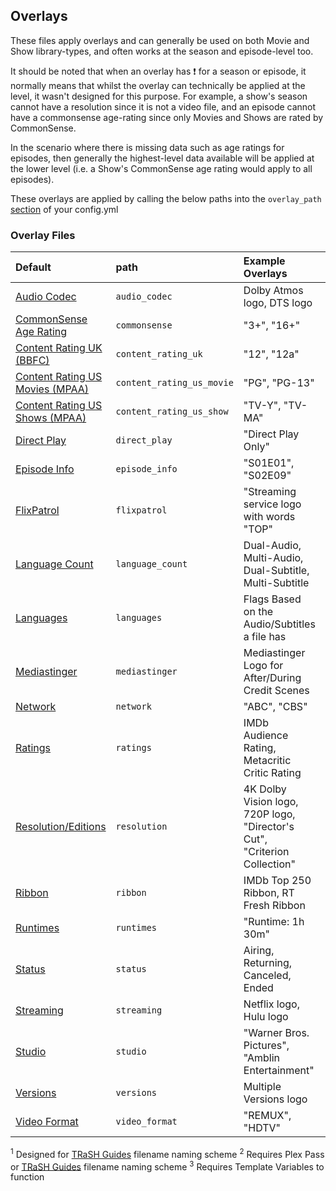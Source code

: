 ## Overlays

These files apply overlays and can generally be used on both Movie and Show library-types, and often works at the season and episode-level too.

It should be noted that when an overlay has &#10071; for a season or episode, it normally means that whilst the overlay can technically be applied at the level, it wasn't designed for this purpose. For example, a show's season cannot have a resolution since it is not a video file, and an episode cannot have a commonsense age-rating since only Movies and Shows are rated by CommonSense. 

In the scenario where there is missing data such as age ratings for episodes, then generally the highest-level data available will be applied at the lower level (i.e. a Show's CommonSense age rating would apply to all episodes).

These overlays are applied by calling the below paths into the `overlay_path` [section](../config/libraries.md#overlay-path) of your config.yml

### Overlay Files

| Default                                                             | path                      | Example Overlays                                                          |       Movies        |        Shows        |       Seasons       |      Episodes       |
|:--------------------------------------------------------------------|:--------------------------|:--------------------------------------------------------------------------|:-------------------:|:-------------------:|:-------------------:|:-------------------:|
| [Audio Codec](overlays/audio_codec)                                 | `audio_codec`             | Dolby Atmos logo, DTS logo                                                | &#9989;<sup>1</sup> | &#9989;<sup>1</sup> | &#9989;<sup>1</sup> | &#9989;<sup>1</sup> |
| [CommonSense Age Rating](overlays/commonsense)                      | `commonsense`             | "3+", "16+"                                                               |       &#9989;       |       &#9989;       |      &#10071;       |      &#10071;       |
| [Content Rating UK (BBFC)](overlays/content_rating_uk)              | `content_rating_uk`       | "12", "12a"                                                               |       &#9989;       |       &#9989;       |      &#10071;       |      &#10071;       |
| [Content Rating US Movies (MPAA)](overlays/content_rating_us_movie) | `content_rating_us_movie` | "PG", "PG-13"                                                             |       &#9989;       |      &#10060;       |      &#10071;       |      &#10071;       |
| [Content Rating US Shows (MPAA)](overlays/content_rating_us_show)   | `content_rating_us_show`  | "TV-Y", "TV-MA"                                                           |       &#10060;      |       &#9989;       |      &#10071;       |      &#10071;       |
| [Direct Play](overlays/direct_play)                                 | `direct_play`             | "Direct Play Only"                                                        |       &#9989;       |      &#10071;       |      &#10071;       |       &#9989;       |
| [Episode Info](overlays/episode_info)                               | `episode_info`            | "S01E01", "S02E09"                                                        |      &#10060;       |      &#10060;       |      &#10060;       |       &#9989;       |
| [FlixPatrol](overlays/flixpatrol)                                   | `flixpatrol`              | "Streaming service logo with words "TOP"                                  |       &#9989;       |       &#9989;       |      &#10060;       |      &#10060;       |
| [Language Count](overlays/language_count)                           | `language_count`          | Dual-Audio, Multi-Audio, Dual-Subtitle, Multi-Subtitle                    |       &#9989;       |       &#9989;       |       &#9989;       |       &#9989;       |
| [Languages](overlays/languages)                                     | `languages`               | Flags Based on the Audio/Subtitles a file has                             |       &#9989;       |       &#9989;       |       &#9989;       |       &#9989;       |
| [Mediastinger](overlays/mediastinger)                               | `mediastinger`            | Mediastinger Logo for After/During Credit Scenes                          |       &#9989;       |       &#9989;       |      &#10060;       |      &#10060;       |
| [Network](overlays/network)                                         | `network`                 | "ABC", "CBS"                                                              |       &#10060;      |      &#10060;       |     &#9989;         |     &#9989;         |
| [Ratings](overlays/ratings)                                         | `ratings`                 | IMDb Audience Rating, Metacritic Critic Rating                            | &#9989;<sup>3</sup> | &#9989;<sup>3</sup> |      &#10060;       | &#9989;<sup>3</sup> |
| [Resolution/Editions](overlays/resolution)                          | `resolution`              | 4K Dolby Vision logo, 720P logo, "Director's Cut", "Criterion Collection" | &#9989;<sup>2</sup> | &#9989;<sup>2</sup> |      &#10060;       | &#9989;<sup>2</sup> |
| [Ribbon](overlays/ribbon)                                           | `ribbon`                  | IMDb Top 250 Ribbon, RT Fresh Ribbon                                      |       &#9989;       |       &#9989;       |      &#10060;       |      &#10060;       |
| [Runtimes](overlays/runtimes)                                       | `runtimes`                | "Runtime: 1h 30m"                                                         |       &#9989;       |       &#9989;       |      &#10060;       |       &#9989;       |
| [Status](overlays/status)                                           | `status`                  | Airing, Returning, Canceled, Ended                                        |      &#10060;       |       &#9989;       |      &#10060;       |      &#10060;       |
| [Streaming](overlays/streaming)                                     | `streaming`               | Netflix logo, Hulu logo                                                   |       &#9989;       |       &#9989;       |      &#10060;       |      &#10060;       |
| [Studio](overlays/studio)                                           | `studio`                  | "Warner Bros. Pictures", "Amblin Entertainment"                           |       &#9989;       |    &#9989;          |     &#9989;         |     &#9989;         |
| [Versions](overlays/versions)                                       | `versions`                | Multiple Versions logo                                                    |       &#9989;       |       &#9989;       |       &#9989;       |       &#9989;       |
| [Video Format](overlays/video_format)                               | `video_format`            | "REMUX", "HDTV"                                                           | &#9989;<sup>1</sup> |      &#10071;       |      &#10071;       | &#9989;<sup>1</sup> |

<sup>1</sup> Designed for [TRaSH Guides](https://trash-guides.info/) filename naming scheme
<sup>2</sup> Requires Plex Pass or [TRaSH Guides](https://trash-guides.info/) filename naming scheme
<sup>3</sup> Requires Template Variables to function
